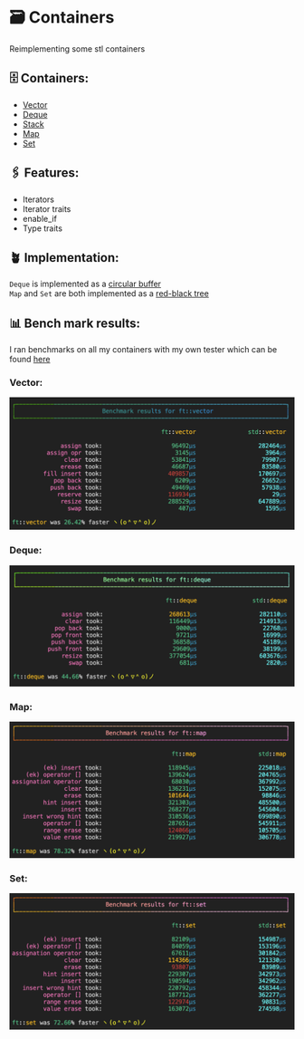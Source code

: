 # 🗃 Containers

Reimplementing some stl containers

## 🗄️ Containers:

- [Vector](https://github.com/42-Ikole/Containers/blob/main/vector/vector.hpp)
- [Deque](https://github.com/42-Ikole/Containers/blob/main/deque/deque.hpp)
- [Stack](https://github.com/42-Ikole/Containers/blob/main/stack/stack.hpp)
- [Map](https://github.com/42-Ikole/Containers/blob/main/map/map.hpp)
- [Set](https://github.com/42-Ikole/Containers/blob/main/set/set.hpp)

## 🖇️ Features:
- Iterators
- Iterator traits
- enable_if
- Type traits

## 🪴 Implementation:
`Deque` is implemented as a [circular buffer](https://en.wikipedia.org/wiki/Circular_buffer)  
`Map` and `Set` are both implemented as a [red-black tree](https://en.wikipedia.org/wiki/Red%E2%80%93black_tree)

## 📊 Bench mark results:
I ran benchmarks on all my containers with my own tester which can be found [here](https://github.com/K1ngmar/Container-Tester)

### Vector:
![vector benchmark](./vector/vector_benchmark.png)

### Deque:
![deque benchmark](./deque/deque_benchmark.png)

### Map:
![map benchmark](./map/map_benchmark.png)

### Set:
![set benchmark](./set/set_benchmark.png)

